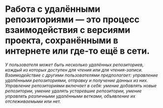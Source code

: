 # Работа с удалёнными репозиториями — это процесс взаимодействия с версиями проекта, сохранёнными в интернете или где-то ещё в сети.
*У пользователя может быть несколько удалённых репозиториев, каждый из которых доступен для чтения или для чтения-записи.
Взаимодействие с другими пользователями предполагает:
управление удалёнными репозиториями,
отправку и получение данных из них.
Управление репозиториями включает в себя:
умение добавлять новые репозитории,
умение удалять устаревшие репозитории,
умение управлять различными удалёнными ветками,
объявление их отслеживаемыми или нет.*